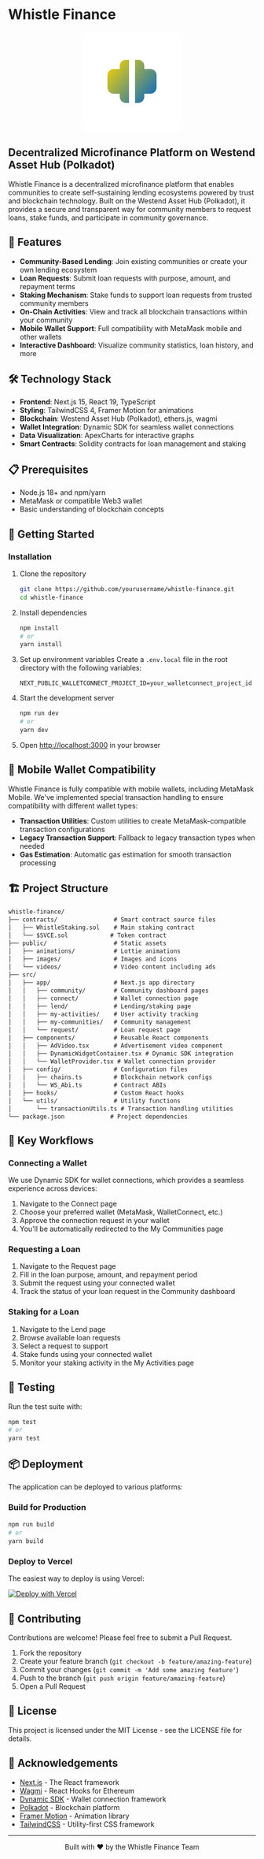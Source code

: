 # Whistle Finance

<p align="center">
  <img src="/public/images/whistle-logo.svg" alt="Whistle Finance Logo" width="200" />
</p>

## Decentralized Microfinance Platform on Westend Asset Hub (Polkadot)

Whistle Finance is a decentralized microfinance platform that enables communities to create self-sustaining lending ecosystems powered by trust and blockchain technology. Built on the Westend Asset Hub (Polkadot), it provides a secure and transparent way for community members to request loans, stake funds, and participate in community governance.

## 🌟 Features

- **Community-Based Lending**: Join existing communities or create your own lending ecosystem
- **Loan Requests**: Submit loan requests with purpose, amount, and repayment terms
- **Staking Mechanism**: Stake funds to support loan requests from trusted community members
- **On-Chain Activities**: View and track all blockchain transactions within your community
- **Mobile Wallet Support**: Full compatibility with MetaMask mobile and other wallets
- **Interactive Dashboard**: Visualize community statistics, loan history, and more

## 🛠️ Technology Stack

- **Frontend**: Next.js 15, React 19, TypeScript
- **Styling**: TailwindCSS 4, Framer Motion for animations
- **Blockchain**: Westend Asset Hub (Polkadot), ethers.js, wagmi
- **Wallet Integration**: Dynamic SDK for seamless wallet connections
- **Data Visualization**: ApexCharts for interactive graphs
- **Smart Contracts**: Solidity contracts for loan management and staking

## 📋 Prerequisites

- Node.js 18+ and npm/yarn
- MetaMask or compatible Web3 wallet
- Basic understanding of blockchain concepts

## 🚀 Getting Started

### Installation

1. Clone the repository
   ```bash
   git clone https://github.com/yourusername/whistle-finance.git
   cd whistle-finance
   ```

2. Install dependencies
   ```bash
   npm install
   # or
   yarn install
   ```

3. Set up environment variables
   Create a `.env.local` file in the root directory with the following variables:
   ```
   NEXT_PUBLIC_WALLETCONNECT_PROJECT_ID=your_walletconnect_project_id
   ```

4. Start the development server
   ```bash
   npm run dev
   # or
   yarn dev
   ```

5. Open [http://localhost:3000](http://localhost:3000) in your browser

## 📱 Mobile Wallet Compatibility

Whistle Finance is fully compatible with mobile wallets, including MetaMask Mobile. We've implemented special transaction handling to ensure compatibility with different wallet types:

- **Transaction Utilities**: Custom utilities to create MetaMask-compatible transaction configurations
- **Legacy Transaction Support**: Fallback to legacy transaction types when needed
- **Gas Estimation**: Automatic gas estimation for smooth transaction processing

## 🏗️ Project Structure

```
whistle-finance/
├── contracts/                # Smart contract source files
│   ├── WhistleStaking.sol    # Main staking contract
│   └── $SVCE.sol            # Token contract
├── public/                   # Static assets
│   ├── animations/           # Lottie animations
│   ├── images/               # Images and icons
│   └── videos/               # Video content including ads
├── src/
│   ├── app/                  # Next.js app directory
│   │   ├── community/        # Community dashboard pages
│   │   ├── connect/          # Wallet connection page
│   │   ├── lend/             # Lending/staking page
│   │   ├── my-activities/    # User activity tracking
│   │   ├── my-communities/   # Community management
│   │   └── request/          # Loan request page
│   ├── components/           # Reusable React components
│   │   ├── AdVideo.tsx       # Advertisement video component
│   │   ├── DynamicWidgetContainer.tsx # Dynamic SDK integration
│   │   └── WalletProvider.tsx # Wallet connection provider
│   ├── config/               # Configuration files
│   │   ├── chains.ts         # Blockchain network configs
│   │   └── WS_Abi.ts         # Contract ABIs
│   ├── hooks/                # Custom React hooks
│   └── utils/                # Utility functions
│       └── transactionUtils.ts # Transaction handling utilities
└── package.json             # Project dependencies
```

## 🔄 Key Workflows

### Connecting a Wallet

We use Dynamic SDK for wallet connections, which provides a seamless experience across devices:

1. Navigate to the Connect page
2. Choose your preferred wallet (MetaMask, WalletConnect, etc.)
3. Approve the connection request in your wallet
4. You'll be automatically redirected to the My Communities page

### Requesting a Loan

1. Navigate to the Request page
2. Fill in the loan purpose, amount, and repayment period
3. Submit the request using your connected wallet
4. Track the status of your loan request in the Community dashboard

### Staking for a Loan

1. Navigate to the Lend page
2. Browse available loan requests
3. Select a request to support
4. Stake funds using your connected wallet
5. Monitor your staking activity in the My Activities page

## 🧪 Testing

Run the test suite with:

```bash
npm test
# or
yarn test
```

## 📦 Deployment

The application can be deployed to various platforms:

### Build for Production

```bash
npm run build
# or
yarn build
```

### Deploy to Vercel

The easiest way to deploy is using Vercel:

[![Deploy with Vercel](https://vercel.com/button)](https://vercel.com/new/clone?repository-url=https%3A%2F%2Fgithub.com%2Fyourusername%2Fwhistle-finance)

## 🤝 Contributing

Contributions are welcome! Please feel free to submit a Pull Request.

1. Fork the repository
2. Create your feature branch (`git checkout -b feature/amazing-feature`)
3. Commit your changes (`git commit -m 'Add some amazing feature'`)
4. Push to the branch (`git push origin feature/amazing-feature`)
5. Open a Pull Request

## 📄 License

This project is licensed under the MIT License - see the LICENSE file for details.

## 🙏 Acknowledgements

- [Next.js](https://nextjs.org/) - The React framework
- [Wagmi](https://wagmi.sh/) - React Hooks for Ethereum
- [Dynamic SDK](https://www.dynamic.xyz/) - Wallet connection framework
- [Polkadot](https://polkadot.network/) - Blockchain platform
- [Framer Motion](https://www.framer.com/motion/) - Animation library
- [TailwindCSS](https://tailwindcss.com/) - Utility-first CSS framework

---

<p align="center">Built with ❤️ by the Whistle Finance Team</p>
